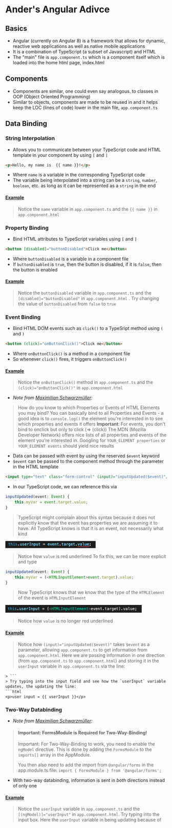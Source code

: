 
# Ander's Angular Adivce

## Basics

- Angular (currently on Angular 8) is a framework that allows for dynamic, reactive web applications as well as native mobile applications
- It is a combination of TypeScript (a subset of Javascript) and HTML
- The "main" file is `app.component.ts` which is a component itself which is loaded into the home html page, index.html

## Components
- Components are similar, one could even say analogous. to classes in OOP (Object Oriented Programming)
- Similar to objects, components are made to be reused in and it helps keep the LOC (lines of code) lower in the main file, `app.component.ts`

## Data Binding
 ### String Interpolation
- Allows you to communicate between your TypeScript code and HTML template in your component by using `[` and `]`
```html
<p>Hello, my name is  {{ name }}!</p>
```
- Where `name` is a variable in the corresponding TypeScript code
- The variable being interpolated into a string can be a `string`, `number`, `boolean`, etc. as long as it can be represented as a `string` in the end
#### [Example](https://stackblitz.com/edit/angular-cau2tt)
> Notice the `name` variable in `app.component.ts` and the `{{ name }}` in `app.component.html` 

### Property Binding
- Bind HTML attributes to TypeScript variables using `[`  and `]`
```html
<button [disabled]="buttonDisabled">Click me</button>
```
- Where `buttonDisabled` is a variable in a component file
- If `buttonDisabled` is `true`, then the button is disabled, if it is `false`, then the button is enabled
#### [Example](https://stackblitz.com/edit/angular-2knkts)
> Notice the `buttonDisabled` variable in `app.component.ts` and the `[disabled]="buttonDisabled"` in `app.component.html` . Try changing the value of `buttonDisabled` from `false` to `true`

### Event Binding
- Bind HTML DOM events such as `click()` to a TypeSript method using `(` and `)`
```html
<button (click)="onButtonClick()">Click me</button>
```
- Where `onButtonClick()` is a method in a component file
- So whenever `click()` fires, it triggers `onButtonClick()`
#### [Example](https://stackblitz.com/edit/angular-2knkts)
> Notice the `onButtonClick()` method in `app.component.ts` and the `(click)="onButtonClick()"` in `app.component.html` 
- *Note from [Maximilian Schwarzmüller](https://twitter.com/maxedapps):*
>  How do you know to which Properties or Events of HTML Elements you may bind? You can basically bind to all Properties and Events - a good idea is to  `console.log()` the element you're interested in to see which properties and events it offers
> **Important**: For events, you don't bind to onclick but only to click (=> (click))
> The MDN (Mozilla Developer Network) offers nice lists of all properties and events of the element you're interested in. Googling for  `YOUR_ELEMENT properties` or  `YOUR_ELEMENT events` should yield nice results
- Data can be passed with event by using the reserved `$event` keyword
- `$event` can be passed to the component method through the parameter in the HTML template
 ```html
 <input type="text" class="form-control" (input)="inputUpdated($event)"/>
 ```
- In our TypeScript code, we can reference this via 
```typescript
inputUpdated(event: Event) {
	this.myVar = event.target.value;
}
```
> TypeScript might complain about this syntax because it does not explicitly know that the event has properties we are assuming it to have. All TypeScript knows is that it is an event, not necessarily what kind

![TypeScript complaining about variable's vagueness](https://github.com/andermoran/AngularAdvice/blob/master/images/event_error.png)
> Notice how `value` is red underlined
> To fix this, we can be more explicit and type
```typescript
inputUpdated(event: Event) {
	this.myVar = (<HTMLInputElement>event.target).value;
}
```
> Now TypeScript knows that we know that the type of the `HTMLElement` of the event is `HTMLInputElement`

![TypeScript no longer complaining with variable and is now happy](https://github.com/andermoran/AngularAdvice/blob/master/images/event_error_fixed_explicit.png)
> Notice how `value` is no longer red underlined
#### [Example](https://stackblitz.com/edit/angular-9waen7)
> Notice how `(input)="inputUpdated($event)"` takes `$event` as a parameter, allowing `app.component.ts` to get information from `app.component.html`. Here we are passing information in one direction (from `app.component.ts` to `app.component.html`) and storing it in the `userInput` variable in `app.component.ts` via the line: 
```
> ```
> Try typing into the input field and see how the `userInput` variable updates, the updating the line:
```html
<p>user input = {{ userInput }}</p>
```
> 
### Two-Way Databinding
- *Note from [Maximilian Schwarzmüller](https://twitter.com/maxedapps):*
> #### Important: FormsModule is Required for Two-Way-Binding!
> Important: For Two-Way-Binding to work, you need to enable the  `ngModel` directive. This is done by adding the  `FormsModule` to the  `imports[]` array in the AppModule. 
> 
> You then also need to add the import from  `@angular/forms` in the app.module.ts file:
> `import { FormsModule } from '@angular/forms';`
- With two-way databinding, information is sent in *both* directions instead of only one
#### [Example](https://stackblitz.com/edit/angular-pkgmpx)
> Notice the `userInput` variable in `app.component.ts` and the `[(ngModel)]="userInput"` in `app.component.html`. Try typing into the input box. Here the `userInput` variable in being updating because of 
<!--stackedit_data:
eyJoaXN0b3J5IjpbLTY4ODIxOTM3NSwtMTY2NzY2MTgwMywtMT
Y5OTY1NDIxMSwtMTczNzQwNDE3NCwtMTY0MDk2Njg5OSw5NjI2
MDA4OTgsMTM2NTMzNzQyNSwtMTU4NzY0MDM4NiwtMTE0NDY0Nj
cxOV19
-->